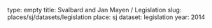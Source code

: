 type: empty
title: Svalbard and Jan Mayen / Legislation
slug: places/sj/datasets/legislation
place: sj
dataset: legislation
year: 2014
